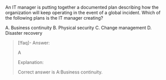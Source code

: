 
An IT manager is putting together a documented plan describing how the organization will keep operating in the event of a global incident. Which of the following plans is the IT manager creating? 

A. Business continuity 
B. Physical security 
C. Change management 
D. Disaster recovery

> [!faq]- Answer: 
> 
> A 
> 
> Explanation: 
> 
> Correct answer is A:Business continuity.

